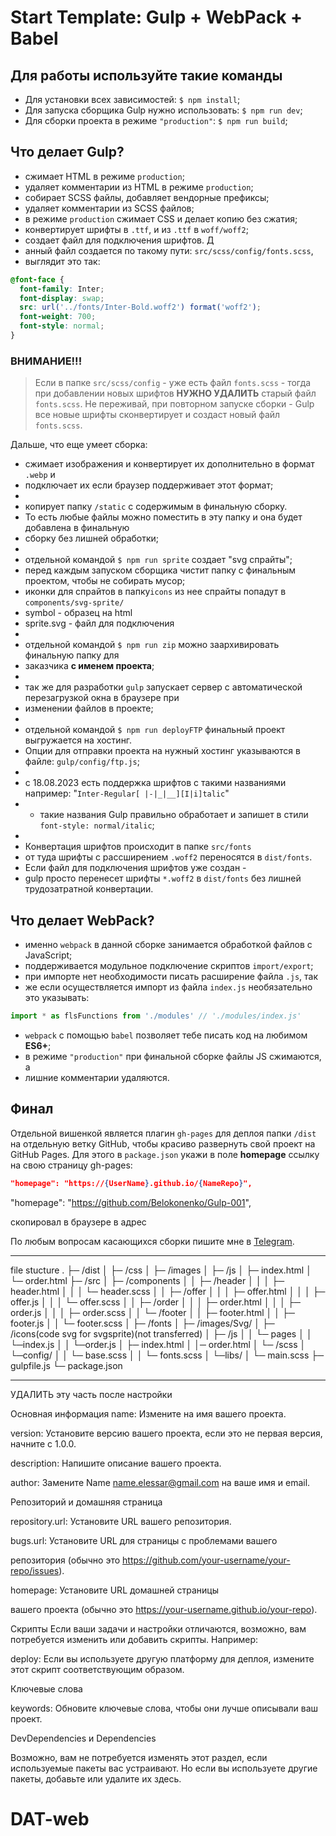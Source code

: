 # Start Template: Gulp + WebPack + Babel

## Для работы используйте такие команды

- Для установки всех зависимостей: `$ npm install`;
- Для запуска сборщика Gulp нужно использовать: `$ npm run dev`;
- Для сборки проекта в режиме `"production"`: `$ npm run build`;

## Что делает Gulp?

- сжимает HTML в режиме `production`;
- удаляет комментарии из HTML в режиме `production`;
- собирает SCSS файлы, добавляет вендорные префиксы;
- удаляет комментарии из SCSS файлов;
- в режиме `production` сжимает CSS и делает копию без сжатия;
- конвертирует шрифты в `.ttf`, и из `.ttf` в `woff/woff2`;
- создает файл для подключения шрифтов. Д
- анный файл создается по такому пути: `src/scss/config/fonts.scss`, 
- выглядит это так:

```scss
@font-face {
  font-family: Inter;
  font-display: swap;
  src: url('../fonts/Inter-Bold.woff2') format('woff2');
  font-weight: 700;
  font-style: normal;
}
```

### ВНИМАНИЕ!!!

> Если в папке `src/scss/config` - уже есть файл `fonts.scss` - тогда при добавлении новых шрифтов **НУЖНО УДАЛИТЬ** старый файл `fonts.scss`. Не переживай, при повторном запуске сборки - Gulp все новые шрифты сконвертирует и создаст новый файл `fonts.scss`.

Дальше, что еще умеет сборка:

- сжимает изображения и конвертирует их дополнительно в формат `.webp` и 
- подключает их если браузер поддерживает этот формат;
- 
- копирует папку `/static` с содержимым в финальную сборку. 
- То есть любые файлы можно поместить в эту папку и она будет добавлена в финальную 
- сборку без лишней обработки;
- 
- отдельной командой `$ npm run sprite` cоздает "svg cпрайты";
- перед каждым запуском сборщика чистит папку с финальным проектом, чтобы не собирать мусор;
- иконки для спрайтов в папку`icons` из нее спрайты попадут в `components/svg-sprite/`
- symbol - образец на html
- sprite.svg - файл для подключения
- 
- отдельной командой `$ npm run zip` можно заархивировать финальную папку для 
- заказчика **с именем проекта**;
- 
- так же для разработки `gulp` запускает сервер с автоматической перезагрузкой окна в браузере при
- изменении файлов в проекте;
- 
- отдельной командой `$ npm run deployFTP` финальный проект выгружается на хостинг. 
- Опции для отправки проекта на нужный хостинг указываются в файле: `gulp/config/ftp.js`;
- 
- с 18.08.2023 есть поддержка шрифтов с такими названиями например: "`Inter-Regular[ |-|_|__][I|i]talic`" 
- - такие названия Gulp правильно обработает и запишет в стили `font-style: normal/italic`;
- 
- Конвертация шрифтов происходит в папке `src/fonts` 
- от туда шрифты с рассширением `.woff2` переносятся в `dist/fonts`. 
- Если файл для подключения шрифтов уже создан - 
- gulp просто перенесет шрифты `*.woff2` в `dist/fonts` без лишней трудозатратной конвертации.

## Что делает WebPack?

- именно `webpack` в данной сборке занимается обработкой файлов c JavaScript;
- поддерживается модульное подключение скриптов `import/export`;
- при импорте нет необходимости писать расширение файла `.js`, так 
- же если осуществляется импорт из файла `index.js` необязательно это указывать:

```javascript
import * as flsFunctions from './modules' // './modules/index.js'
```

- `webpack` c помощью `babel` позволяет тебе писать код на любимом **ES6+**;
- в режиме `"production"` при финальной сборке файлы JS сжимаются, а 
- лишние комментарии удаляются.

## Финал

Отдельной вишенкой является плагин `gh-pages` для деплоя папки `/dist` 
на отдельную ветку GitHub, чтобы красиво развернуть свой проект на GitHub Pages. 
Для этого в `package.json` укажи в поле **homepage** ссылку на свою страницу gh-pages:

```json
"homepage": "https://{UserName}.github.io/{NameRepo}",
```
"homepage": "https://github.com/Belokonenko/Gulp-001",

скопировал в браузере в адрес

По любым вопросам касающихся сборки пишите мне в [Telegram](https://t.me/StarkElessar).

---------------------------------------
file stucture
.
├─ /dist
│   ├─ /css
│   ├─ /images
│   ├─ /js
│   ├─ index.html
│   └─ order.html
├─ /src
│   ├─ /components
│   │   ├─ /header
│   │   │   ├─ header.html
│   │   │   └─ header.scss
│   │   ├─ /offer
│   │   │   ├─ offer.html
│   │   │   ├─ offer.js
│   │   │   └─ offer.scss
│   │   ├─ /order
│   │   │   ├─ order.html
│   │   │   ├─ order.js
│   │   │   ├─ order.scss
│   │   └─ /footer
│   │       ├─ footer.html
│   │       ├─ footer.js
│   │       └─ footer.scss
│   ├─ /fonts
│   ├─ /images/Svg/
│   ├─ /icons(code svg for svgsprite)(not transferred)
│   ├─ /js
│   │   └─ pages
│   │       └─index.js
│   │       └─order.js
│   ├─ index.html
│   │─ order.html
│   └─ /scss
│       └─config/
│       │   └─ base.scss
│       │   └─ fonts.scss
│       └─libs/ 
│       └─ main.scss
├─ gulpfile.js
└─ package.json

---------------------------------------
УДАЛИТЬ эту часть после настройки

Основная информация
name: Измените на имя вашего проекта.

version: Установите версию вашего проекта, если это не первая версия, начните с 1.0.0.

description: Напишите описание вашего проекта.

author: Замените Name <name.elessar@gmail.com> на ваше имя и email.

Репозиторий и домашняя страница

repository.url: Установите URL вашего репозитория.

bugs.url: Установите URL для страницы с проблемами вашего 

репозитория (обычно это https://github.com/your-username/your-repo/issues).

homepage: Установите URL домашней страницы 

вашего проекта (обычно это https://your-username.github.io/your-repo).

Скрипты
Если ваши задачи и настройки отличаются, возможно, вам потребуется изменить или добавить скрипты. Например:

deploy: Если вы используете другую платформу для деплоя, 
измените этот скрипт соответствующим образом.

Ключевые слова

keywords: Обновите ключевые слова, чтобы они лучше описывали ваш проект.

DevDependencies и Dependencies

Возможно, вам не потребуется изменять этот раздел, если используемые пакеты вас устраивают. Но если вы используете другие пакеты, добавьте или удалите их здесь.
# DAT-web
